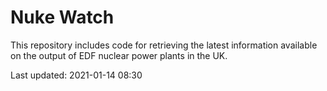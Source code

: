 # Nuke Watch

This repository includes code for retrieving the latest information available on the output of EDF nuclear power plants in the UK.

Last updated: 2021-01-14 08:30